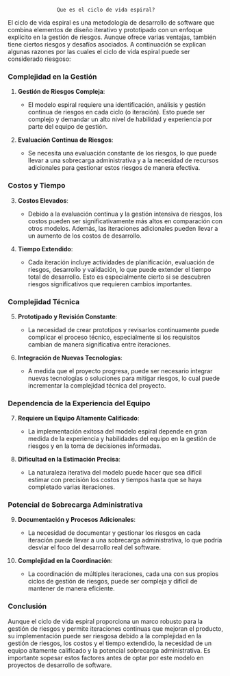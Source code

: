                     Que es el ciclo de vida espiral?

El ciclo de vida espiral es una metodología de desarrollo de software que combina elementos de diseño iterativo y prototipado con un enfoque explícito en la gestión de riesgos. Aunque ofrece varias ventajas, también tiene ciertos riesgos y desafíos asociados. A continuación se explican algunas razones por las cuales el ciclo de vida espiral puede ser considerado riesgoso:

### Complejidad en la Gestión

1. **Gestión de Riesgos Compleja**: 
   - El modelo espiral requiere una identificación, análisis y gestión continua de riesgos en cada ciclo (o iteración). Esto puede ser complejo y demandar un alto nivel de habilidad y experiencia por parte del equipo de gestión.

2. **Evaluación Continua de Riesgos**: 
   - Se necesita una evaluación constante de los riesgos, lo que puede llevar a una sobrecarga administrativa y a la necesidad de recursos adicionales para gestionar estos riesgos de manera efectiva.

### Costos y Tiempo

3. **Costos Elevados**:
   - Debido a la evaluación continua y la gestión intensiva de riesgos, los costos pueden ser significativamente más altos en comparación con otros modelos. Además, las iteraciones adicionales pueden llevar a un aumento de los costos de desarrollo.

4. **Tiempo Extendido**:
   - Cada iteración incluye actividades de planificación, evaluación de riesgos, desarrollo y validación, lo que puede extender el tiempo total de desarrollo. Esto es especialmente cierto si se descubren riesgos significativos que requieren cambios importantes.

### Complejidad Técnica

5. **Prototipado y Revisión Constante**:
   - La necesidad de crear prototipos y revisarlos continuamente puede complicar el proceso técnico, especialmente si los requisitos cambian de manera significativa entre iteraciones.

6. **Integración de Nuevas Tecnologías**:
   - A medida que el proyecto progresa, puede ser necesario integrar nuevas tecnologías o soluciones para mitigar riesgos, lo cual puede incrementar la complejidad técnica del proyecto.

### Dependencia de la Experiencia del Equipo

7. **Requiere un Equipo Altamente Calificado**:
   - La implementación exitosa del modelo espiral depende en gran medida de la experiencia y habilidades del equipo en la gestión de riesgos y en la toma de decisiones informadas.

8. **Dificultad en la Estimación Precisa**:
   - La naturaleza iterativa del modelo puede hacer que sea difícil estimar con precisión los costos y tiempos hasta que se haya completado varias iteraciones.

### Potencial de Sobrecarga Administrativa

9. **Documentación y Procesos Adicionales**:
   - La necesidad de documentar y gestionar los riesgos en cada iteración puede llevar a una sobrecarga administrativa, lo que podría desviar el foco del desarrollo real del software.

10. **Complejidad en la Coordinación**:
    - La coordinación de múltiples iteraciones, cada una con sus propios ciclos de gestión de riesgos, puede ser compleja y difícil de mantener de manera eficiente.

### Conclusión

Aunque el ciclo de vida espiral proporciona un marco robusto para la gestión de riesgos y permite iteraciones continuas que mejoran el producto, su implementación puede ser riesgosa debido a la complejidad en la gestión de riesgos, los costos y el tiempo extendido, la necesidad de un equipo altamente calificado y la potencial sobrecarga administrativa. Es importante sopesar estos factores antes de optar por este modelo en proyectos de desarrollo de software.